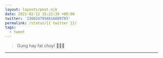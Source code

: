 ```yaml
---
layout: layouts/post.njk
date: 2021-02-12 15:22:39 +00:00
twitter: '1360247956616609793'
permalink: /status/{{ twitter }}/
tags: 
  - tweet
---
```


> Gung hay fat choy! 🐂🧧🍊

---
